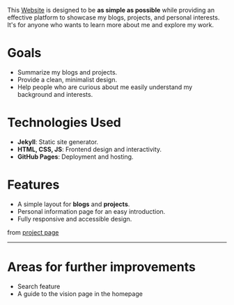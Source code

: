 This [Website](https://koichin.com) is designed to be **as simple as possible** while providing an effective platform to showcase my blogs, projects, and personal interests. It's for anyone who wants to learn more about me and explore my work.

# Goals
- Summarize my blogs and projects.
- Provide a clean, minimalist design.
- Help people who are curious about me easily understand my background and interests.

# Technologies Used

- **Jekyll**: Static site generator.
- **HTML, CSS, JS**: Frontend design and interactivity.
- **GitHub Pages**: Deployment and hosting.

# Features

- A simple layout for **blogs** and **projects**.
- Personal information page for an easy introduction.
- Fully responsive and accessible design.

from [project page](https://koichin.com/project/my-website)

---

# Areas for further improvements
- Search feature
- A guide to the vision page in the homepage